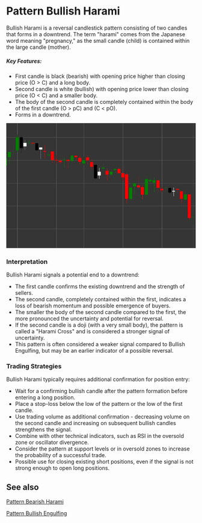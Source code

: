 # Pattern Bullish Harami

Bullish Harami is a reversal candlestick pattern consisting of two candles that forms in a downtrend. The term "harami" comes from the Japanese word meaning "pregnancy," as the small candle (child) is contained within the large candle (mother).

##### Key Features:

- First candle is black (bearish) with opening price higher than closing price (O > C) and a long body.
- Second candle is white (bullish) with opening price lower than closing price (O < C) and a smaller body.
- The body of the second candle is completely contained within the body of the first candle (O > pC) and (C < pO).
- Forms in a downtrend.

![Bullish Harami Pattern](../../../images/bullishharamipattern.png)

### Interpretation

Bullish Harami signals a potential end to a downtrend:

- The first candle confirms the existing downtrend and the strength of sellers.
- The second candle, completely contained within the first, indicates a loss of bearish momentum and possible emergence of buyers.
- The smaller the body of the second candle compared to the first, the more pronounced the uncertainty and potential for reversal.
- If the second candle is a doji (with a very small body), the pattern is called a "Harami Cross" and is considered a stronger signal of uncertainty.
- This pattern is often considered a weaker signal compared to Bullish Engulfing, but may be an earlier indicator of a possible reversal.

### Trading Strategies

Bullish Harami typically requires additional confirmation for position entry:

- Wait for a confirming bullish candle after the pattern formation before entering a long position.
- Place a stop-loss below the low of the pattern or the low of the first candle.
- Use trading volume as additional confirmation - decreasing volume on the second candle and increasing on subsequent bullish candles strengthens the signal.
- Combine with other technical indicators, such as RSI in the oversold zone or oscillator divergence.
- Consider the pattern at support levels or in oversold zones to increase the probability of a successful trade.
- Possible use for closing existing short positions, even if the signal is not strong enough to open long positions.

## See also

[Pattern Bearish Harami](bearish_harami.md)

[Pattern Bullish Engulfing](bullish_engulfing.md)